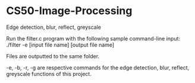 # CS50-Image-Processing
Edge detection, blur, reflect, greyscale

Run the filter.c program with the following sample command-line input:
./filter -e [input file name] [output file name]

Files are outputted to the same folder.

-e, -b, -r, -g are respective commands for the edge detection, blur, reflect, greyscale functions of this project.
